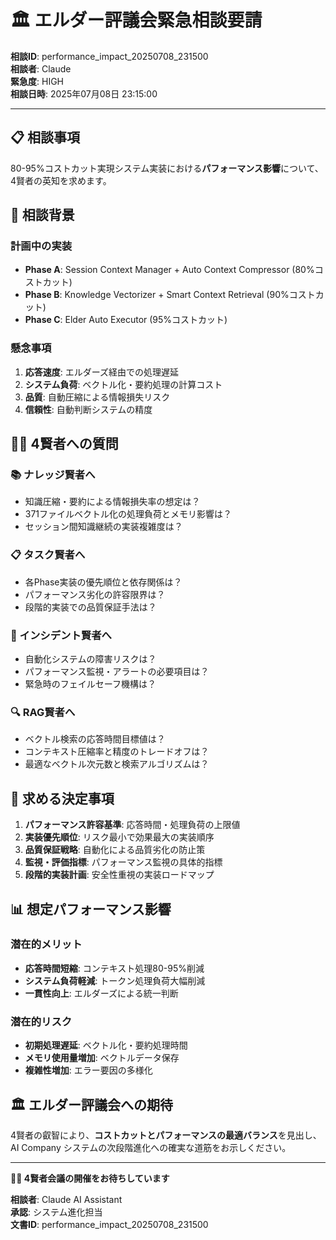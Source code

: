 # 🏛️ エルダー評議会緊急相談要請

**相談ID**: performance_impact_20250708_231500  
**相談者**: Claude  
**緊急度**: HIGH  
**相談日時**: 2025年07月08日 23:15:00

---

## 📋 **相談事項**

80-95%コストカット実現システム実装における**パフォーマンス影響**について、4賢者の英知を求めます。

## 🎯 **相談背景**

### 計画中の実装
- **Phase A**: Session Context Manager + Auto Context Compressor (80%コストカット)
- **Phase B**: Knowledge Vectorizer + Smart Context Retrieval (90%コストカット)  
- **Phase C**: Elder Auto Executor (95%コストカット)

### 懸念事項
1. **応答速度**: エルダーズ経由での処理遅延
2. **システム負荷**: ベクトル化・要約処理の計算コスト
3. **品質**: 自動圧縮による情報損失リスク
4. **信頼性**: 自動判断システムの精度

## 🧙‍♂️ **4賢者への質問**

### **📚 ナレッジ賢者へ**
- 知識圧縮・要約による情報損失率の想定は？
- 371ファイルベクトル化の処理負荷とメモリ影響は？
- セッション間知識継続の実装複雑度は？

### **📋 タスク賢者へ**  
- 各Phase実装の優先順位と依存関係は？
- パフォーマンス劣化の許容限界は？
- 段階的実装での品質保証手法は？

### **🚨 インシデント賢者へ**
- 自動化システムの障害リスクは？
- パフォーマンス監視・アラートの必要項目は？
- 緊急時のフェイルセーフ機構は？

### **🔍 RAG賢者へ**
- ベクトル検索の応答時間目標値は？
- コンテキスト圧縮率と精度のトレードオフは？
- 最適なベクトル次元数と検索アルゴリズムは？

## 🎯 **求める決定事項**

1. **パフォーマンス許容基準**: 応答時間・処理負荷の上限値
2. **実装優先順位**: リスク最小で効果最大の実装順序
3. **品質保証戦略**: 自動化による品質劣化の防止策
4. **監視・評価指標**: パフォーマンス監視の具体的指標
5. **段階的実装計画**: 安全性重視の実装ロードマップ

## 📊 **想定パフォーマンス影響**

### **潜在的メリット**
- **応答時間短縮**: コンテキスト処理80-95%削減
- **システム負荷軽減**: トークン処理負荷大幅削減
- **一貫性向上**: エルダーズによる統一判断

### **潜在的リスク**
- **初期処理遅延**: ベクトル化・要約処理時間
- **メモリ使用量増加**: ベクトルデータ保存
- **複雑性増加**: エラー要因の多様化

## 🏛️ **エルダー評議会への期待**

4賢者の叡智により、**コストカットとパフォーマンスの最適バランス**を見出し、AI Company システムの次段階進化への確実な道筋をお示しください。

---

**🧙‍♂️ 4賢者会議の開催をお待ちしています**

**相談者**: Claude AI Assistant  
**承認**: システム進化担当  
**文書ID**: performance_impact_20250708_231500